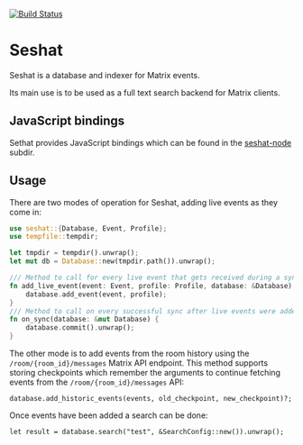 [![Build Status](https://travis-ci.org/matrix-org/seshat.svg?branch=master)](https://travis-ci.org/matrix-org/seshat)

# Seshat

Seshat is a database and indexer for Matrix events.

Its main use is to be used as a full text search backend for Matrix clients.

## JavaScript bindings

Sethat provides JavaScript bindings which can be found in the
[seshat-node](seshat-node) subdir.

## Usage

There are two modes of operation for Seshat, adding live events as they
come in:

```rust
use seshat::{Database, Event, Profile};
use tempfile::tempdir;

let tmpdir = tempdir().unwrap();
let mut db = Database::new(tmpdir.path()).unwrap();

/// Method to call for every live event that gets received during a sync.
fn add_live_event(event: Event, profile: Profile, database: &Database) {
    database.add_event(event, profile);
}
/// Method to call on every successful sync after live events were added.
fn on_sync(database: &mut Database) {
    database.commit().unwrap();
}
```

The other mode is to add events from the room history using the
`/room/{room_id}/messages` Matrix API endpoint. This method supports
storing checkpoints which remember the arguments to continue fetching events
from the `/room/{room_id}/messages` API:

```
database.add_historic_events(events, old_checkpoint, new_checkpoint)?;
```

Once events have been added a search can be done:
```
let result = database.search("test", &SearchConfig::new()).unwrap();
```
